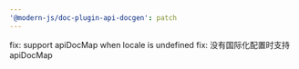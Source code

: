 ```yaml
---
'@modern-js/doc-plugin-api-docgen': patch
---
```


fix: support apiDocMap when locale is undefined
fix: 没有国际化配置时支持 apiDocMap

